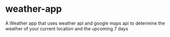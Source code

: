 # weather-app
A Weather app that uses weather api and google maps api to determine the weather of your current location and the upcoming 7 days
